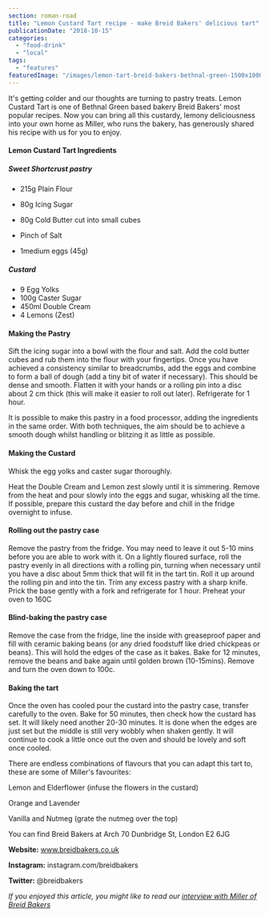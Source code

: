 ```yaml
---
section: roman-road
title: "Lemon Custard Tart recipe - make Breid Bakers' delicious tart"
publicationDate: "2018-10-15"
categories: 
  - "food-drink"
  - "local"
tags: 
  - "features"
featuredImage: "/images/lemon-tart-breid-bakers-bethnal-green-1500x1000.jpg"
---
```


It's getting colder and our thoughts are turning to pastry treats. Lemon Custard Tart is one of Bethnal Green based bakery Breid Bakers' most popular recipes. Now you can bring all this custardy, lemony deliciousness into your own home as Miller, who runs the bakery, has generously shared his recipe with us for you to enjoy.

#### Lemon Custard Tart Ingredients

##### Sweet Shortcrust pastry

- 215g Plain Flour

- 80g Icing Sugar

- 80g Cold Butter cut into small cubes

- Pinch of Salt

- 1medium eggs (45g)

##### Custard

- 9 Egg Yolks
- 100g Caster Sugar
- 450ml Double Cream
- 4 Lemons (Zest)

#### Making the Pastry

Sift the icing sugar into a bowl with the flour and salt. Add the cold butter cubes and rub them into the flour with your fingertips. Once you have achieved a consistency similar to breadcrumbs, add the eggs and combine to form a ball of dough (add a tiny bit of water if necessary). This should be dense and smooth. Flatten it with your hands or a rolling pin into a disc about 2 cm thick (this will make it easier to roll out later). Refrigerate for 1 hour.

It is possible to make this pastry in a food processor, adding the ingredients in the same order. With both techniques, the aim should be to achieve a smooth dough whilst handling or blitzing it as little as possible.

#### Making the Custard

Whisk the egg yolks and caster sugar thoroughly.

Heat the Double Cream and Lemon zest slowly until it is simmering. Remove from the heat and pour slowly into the eggs and sugar, whisking all the time. If possible, prepare this custard the day before and chill in the fridge overnight to infuse.

#### Rolling out the pastry case

Remove the pastry from the fridge. You may need to leave it out 5-10 mins before you are able to work with it. On a lightly floured surface, roll the pastry evenly in all directions with a rolling pin, turning when necessary until you have a disc about 5mm thick that will fit in the tart tin. Roll it up around the rolling pin and into the tin. Trim any excess pastry with a sharp knife. Prick the base gently with a fork and refrigerate for 1 hour. Preheat your oven to 160C

#### Blind-baking the pastry case

Remove the case from the fridge, line the inside with greaseproof paper and fill with ceramic baking beans (or any dried foodstuff like dried chickpeas or beans). This will hold the edges of the case as it bakes. Bake for 12 minutes, remove the beans and bake again until golden brown (10-15mins). Remove and turn the oven down to 100c.

#### Baking the tart

Once the oven has cooled pour the custard into the pastry case, transfer carefully to the oven. Bake for 50 minutes, then check how the custard has set. It will likely need another 20-30 minutes. It is done when the edges are just set but the middle is still very wobbly when shaken gently. It will continue to cook a little once out the oven and should be lovely and soft once cooled.

There are endless combinations of flavours that you can adapt this tart to, these are some of Miller's favourites:

Lemon and Elderflower (infuse the flowers in the custard)

Orange and Lavender

Vanilla and Nutmeg (grate the nutmeg over the top)

You can find Breid Bakers at Arch 70 Dunbridge St, London E2 6JG

**Website:** www.breidbakers.co.uk

**Instagram:** instagram.com/breidbakers

**Twitter:** @breidbakers

_If you enjoyed this article, you might like to read our [interview with Miller of Breid Bakers](https://romanroadlondon.com/breid-bakery-miller-interview/)_ 

